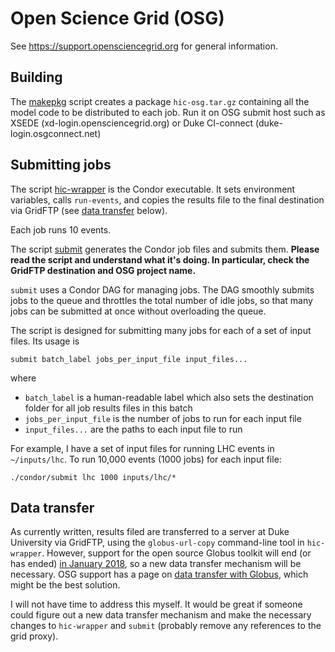 # Open Science Grid (OSG)

See https://support.opensciencegrid.org for general information.

## Building

The [makepkg](makepkg) script creates a package `hic-osg.tar.gz` containing all the model code to be distributed to each job.
Run it on OSG submit host such as XSEDE (xd-login.opensciencegrid.org) or Duke CI-connect (duke-login.osgconnect.net)

## Submitting jobs

The script [hic-wrapper](hic-wrapper) is the Condor executable.
It sets environment variables, calls `run-events`, and copies the results file to the final destination via GridFTP (see [data transfer](#data-transfer) below).

Each job runs 10 events.

The script [submit](submit) generates the Condor job files and submits them.
__Please read the script and understand what it's doing.
In particular, check the GridFTP destination and OSG project name.__

`submit` uses a Condor DAG for managing jobs.
The DAG smoothly submits jobs to the queue and throttles the total number of idle jobs, so that many jobs can be submitted at once without overloading the queue.

The script is designed for submitting many jobs for each of a set of input files.
Its usage is

    submit batch_label jobs_per_input_file input_files...

where

- `batch_label` is a human-readable label which also sets the destination folder for all job results files in this batch
- `jobs_per_input_file` is the number of jobs to run for each input file
- `input_files...` are the paths to each input file to run

For example, I have a set of input files for running LHC events in `~/inputs/lhc`.
To run 10,000 events (1000 jobs) for each input file:

    ./condor/submit lhc 1000 inputs/lhc/*

## Data transfer

As currently written, results filed are transferred to a server at Duke University via GridFTP, using the `globus-url-copy` command-line tool in `hic-wrapper`.
However, support for the open source Globus toolkit will end (or has ended) [in January 2018](https://github.com/globus/globus-toolkit/blob/globus_6_branch/support-changes.md), so a new data transfer mechanism will be necessary.
OSG support has a page on [data transfer with Globus](https://support.opensciencegrid.org/support/solutions/articles/5000632397-data-transfer-with-globus), which might be the best solution.

I will not have time to address this myself.
It would be great if someone could figure out a new data transfer mechanism and make the necessary changes to `hic-wrapper` and `submit` (probably remove any references to the grid proxy).
